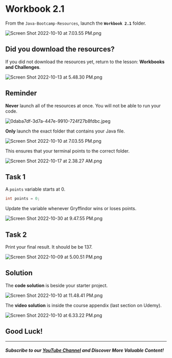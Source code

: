 # Workbook 2.1

From the `Java-Bootcamp-Resources`, launch the **`Workbook 2.1`** folder.

![Screen Shot 2022-10-10 at 7.03.55 PM.png](https://firebasestorage.googleapis.com/v0/b/learnthepart-75aed.appspot.com/o/images%2Ff5acb976-f7c8-45f7-b92c-f800e2140682?alt=media&token=013589d6-4585-41c1-9f2b-b6e1c3a80b35)

## Did you download the resources?

If you did not download the resources yet, return to the lesson: **Workbooks and Challenges**.

![Screen Shot 2022-10-13 at 5.48.30 PM.png](https://firebasestorage.googleapis.com/v0/b/learnthepart-75aed.appspot.com/o/images%2Ff7cf2384-5c13-44e4-8164-5e529ae08bef?alt=media&token=3e173832-8043-4e0d-beed-66ec495db268)


## Reminder

**Never** launch all of the resources at once. You will not be able to run your code.

![0daba7df-3d7a-447e-9910-724f27b8fdbc.jpeg](https://firebasestorage.googleapis.com/v0/b/learnthepart-75aed.appspot.com/o/images%2F380f1837-1d47-4ca0-8193-02a746806a67?alt=media&token=45b521f7-b4af-4013-9ac9-5e264a5c2c48)

**Only** launch the exact folder that contains your Java file.

![Screen Shot 2022-10-10 at 7.03.55 PM.png](https://firebasestorage.googleapis.com/v0/b/learnthepart-75aed.appspot.com/o/images%2Ff5acb976-f7c8-45f7-b92c-f800e2140682?alt=media&token=013589d6-4585-41c1-9f2b-b6e1c3a80b35)

This ensures that your terminal points to the correct folder.

![Screen Shot 2022-10-17 at 2.38.27 AM.png](https://firebasestorage.googleapis.com/v0/b/learnthepart-75aed.appspot.com/o/images%2F55fea92f-0356-48c7-80cf-cd84a23008f8?alt=media&token=6de82f7c-77ca-48ad-b3ac-31d00832745e)


## Task 1

A `points` variable starts at 0.

```java
int points = 0;
```

Update the variable whenever Gryffindor wins or loses points.

![Screen Shot 2022-10-30 at 9.47.55 PM.png](https://firebasestorage.googleapis.com/v0/b/learnthepart-75aed.appspot.com/o/images%2F75097a14-625e-473e-8812-6dcee719b0ac?alt=media&token=3947eb60-f1e4-464e-a350-a5ee0aeed4e3)

## Task 2

Print your final result. It should be be 137.

![Screen Shot 2022-10-09 at 5.00.51 PM.png](https://firebasestorage.googleapis.com/v0/b/learnthepart-75aed.appspot.com/o/images%2Fe57a9834-af4e-41a4-a37e-6cd4f82978e4?alt=media&token=74fc2abb-174c-45d1-b27e-cc38e4a48348)

## Solution

The **code solution** is beside your starter project.

![Screen Shot 2022-10-10 at 11.48.41 PM.png](https://firebasestorage.googleapis.com/v0/b/learnthepart-75aed.appspot.com/o/images%2Fa7a84b8f-eb50-47c5-91db-4329a221218c?alt=media&token=6d873f39-8746-47d1-8f6b-662df3ae9f1d)

The **video solution** is inside the course appendix (last section on Udemy).

![Screen Shot 2022-10-10 at 6.33.22 PM.png](https://firebasestorage.googleapis.com/v0/b/learnthepart-75aed.appspot.com/o/images%2Febed8f07-ba57-4a5b-9a71-e4e58c5d9b81?alt=media&token=019488a9-6df9-4a01-a3e9-39a2916f81f5)

## Good Luck!
-------
##### Subscribe to our [YouTube Channel](https://www.youtube.com/@RayanSlim087?sub_confirmation=1) and Discover More Valuable Content!